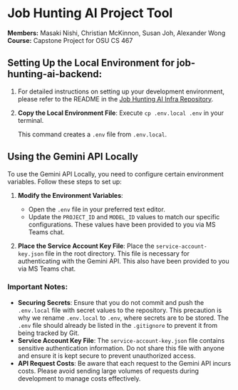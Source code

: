 # Job Hunting AI Project Tool

**Members:** Masaki Nishi, Christian McKinnon, Susan Joh, Alexander Wong  
**Course:** Capstone Project for OSU CS 467

## Setting Up the Local Environment for job-hunting-ai-backend:

1. For detailed instructions on setting up your development environment, please refer to the README in the [Job Hunting AI Infra Repository](https://github.com/MasakiNishi/job-hunting-ai-infra).

2. **Copy the Local Environment File**:
   Execute `cp .env.local .env` in your terminal.

   This command creates a `.env` file from `.env.local`.

## Using the Gemini API Locally

To use the Gemini API Locally, you need to configure certain environment variables. Follow these steps to set up:

1. **Modify the Environment Variables**:

   - Open the `.env` file in your preferred text editor.
   - Update the `PROJECT_ID` and `MODEL_ID` values to match our specific configurations. These values have been provided to you via MS Teams chat.

2. **Place the Service Account Key File**:
   Place the `service-account-key.json` file in the root directory. This file is necessary for authenticating with the Gemini API. This also have been provided to you via MS Teams chat.

### Important Notes:

- **Securing Secrets**: Ensure that you do not commit and push the `.env.local` file with secret values to the repository. This precaution is why we rename `.env.local` to `.env`, where secrets are to be stored. The `.env` file should already be listed in the `.gitignore` to prevent it from being tracked by Git.
- **Service Account Key File**: The `service-account-key.json` file contains sensitive authentication information. Do not share this file with anyone and ensure it is kept secure to prevent unauthorized access.
- **API Request Costs**: Be aware that each request to the Gemini API incurs costs. Please avoid sending large volumes of requests during development to manage costs effectively.
